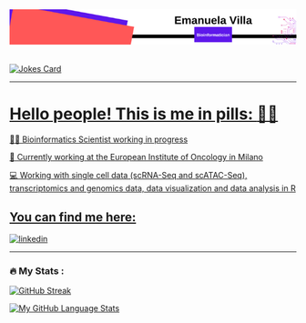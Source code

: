 <div id="banner", align="center">
    <img src="https://github.com/emanuelavilla/emanuelavilla/blob/main/Bion.png">
</div>

<div id="badges", align="center">
  <a href="views counter">
    <img src="https://komarev.com/ghpvc/?username=emanuelavilla&style=flat-square&color="#5700fb"" alt=""/>
</div>

![Jokes Card](https://readme-jokes.vercel.app/api)


  ---
  
# Hello people! This is me in pills: :woman_technologist:

👩‍🔬 Bioinformatics Scientist working in progress

🔭 Currently working at the European Institute of Oncology in Milano

💻 Working with single cell data (scRNA-Seq and scATAC-Seq), transcriptomics and genomics data, data visualization and data analysis in R




## You can find me here:
[![linkedin](https://img.shields.io/badge/linkedin-0A66C2?style=for-the-badge&logo=linkedin&logoColor=white)](https://www.linkedin.com/in/villa-emanuela/)

---

### :fire: My Stats :
  [![GitHub Streak](http://github-readme-streak-stats.herokuapp.com?user=emanuelavilla&theme=tokyonight)](https://git.io/streak-stats)

[![My GitHub Language Stats](https://github-readme-stats.vercel.app/api/top-langs/?username=emanuelavilla&langs_count=5&theme=tokyonight)]()
